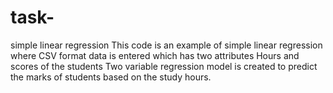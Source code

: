 # task-
simple linear regression
This code is an example of simple linear regression where CSV format data is entered which has two attributes Hours and scores of the students
Two variable regression model is created to predict the marks of students based on the study hours.


